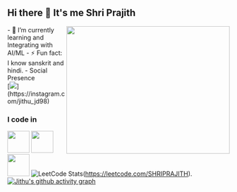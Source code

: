 ## Hi there 👋 It's me Shri Prajith
<img align="right" width="370" height="290" src="https://i.pinimg.com/originals/47/f0/34/47f0342cec72b800463bf003eac1257e.gif">                                                
- 🌱 I’m currently learning and Integrating with AI/ML
- ⚡ Fun fact: I know sanskrit and hindi.
- Social Presence
<br /> [<img src="https://img.shields.io/badge/Instagram-E4405F?style=for-the-badge&logo=instagram&logoColor=white" />](https://instagram.com/jithu_jd98) 

### I code in
<img height="50" width="50" src="https://img.icons8.com/color/48/000000/python.png" /> <img height="50" width="50" src="https://img.icons8.com/color/48/000000/c-programming.png" /> <img height="50" width="50" src="https://img.icons8.com/color/48/000000/c-plus-plus-logo.png" /> 
![LeetCode Stats](https://leetcard.jacoblin.cool/SHRIPRAJITH?theme=light&font=Spirax&ext=contest)(https://leetcode.com/SHRIPRAJITH).
[![Jithu's github activity graph](https://github-readme-activity-graph.vercel.app/graph?username=jithu-prajith&bg_color=ffcfe9&color=9e4c98&line=9e4c98&point=403d3d&area=true&hide_border=true)](https://github.com/ashutosh00710/github-readme-activity-graph)
